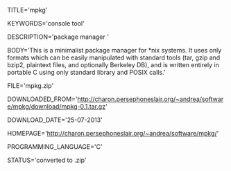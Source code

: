 
TITLE='mpkg'

KEYWORDS='console tool'

DESCRIPTION='package manager '

BODY='This is a minimalist package manager for *nix systems. It uses only formats which can be easily manipulated with standard tools (tar, gzip and bzip2, plaintext files, and optionally Berkeley DB), and is written entirely in portable C using only standard library and POSIX calls.'

FILE='mpkg.zip'

DOWNLOADED_FROM='http://charon.persephoneslair.org/~andrea/software/mpkg/download/mpkg-0.1.tar.gz'

DOWNLOAD_DATE='25-07-2013'

HOMEPAGE='http://charon.persephoneslair.org/~andrea/software/mpkg/'

PROGRAMMING_LANGUAGE='C'

STATUS='converted to .zip'
